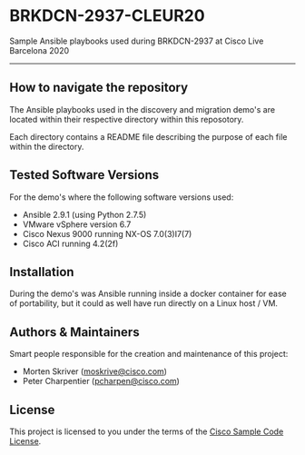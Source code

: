 # BRKDCN-2937-CLEUR20

Sample Ansible playbooks used during BRKDCN-2937 at Cisco Live Barcelona 2020

---

## How to navigate the repository

The Ansible playbooks used in the discovery and migration demo's are located within their respective directory within this reposotory.

Each directory contains a README file describing the purpose of each file within the directory.

## Tested Software Versions

For the demo's where the following software versions used:

* Ansible 2.9.1 (using Python 2.7.5)
* VMware vSphere version 6.7
* Cisco Nexus 9000 running NX-OS 7.0(3)I7(7)
* Cisco ACI running 4.2(2f)

## Installation

During the demo's was Ansible running inside a docker container for ease of portability, but it could as well have run directly on a Linux host / VM.

## Authors & Maintainers

Smart people responsible for the creation and maintenance of this project:

* Morten Skriver (<moskrive@cisco.com>)
* Peter Charpentier (<pcharpen@cisco.com>)

## License

This project is licensed to you under the terms of the [Cisco Sample
Code License](./LICENSE).
